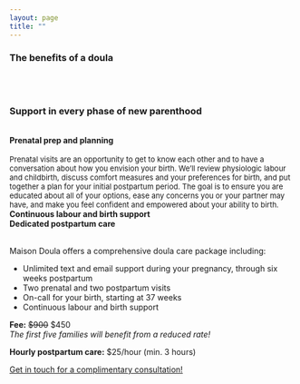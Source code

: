 ```yaml
---
layout: page
title: ""
---
```


### The benefits of a doula
<br><br>
### Support in every phase of new parenthood
<br>
<div class="row text-center">
  <div class="col-md-4 col-md-offset-0 col-sm-4 col-sm-offset-0 col-xs-12 col-xs-offset-0 text-center">
    <div class="project-card">
      <b>Prenatal prep and planning</b><br><br>
      <font size="2">Prenatal visits are an opportunity to get to know each other and to have a conversation about how you envision your birth. We’ll review physiologic labour and childbirth, discuss comfort measures and your preferences for birth, and put together a plan for your initial postpartum period. The goal is to ensure you are educated about all of your options, ease any concerns you or your partner may have, and make you feel confident and empowered about your ability to birth.</font>
    </div>
  </div>
  <div class="col-md-4 col-md-offset-0 col-sm-4 col-sm-offset-0 col-xs-12 col-xs-offset-0 text-center">
    <div class="project-card">
      <b>Continuous labour and birth support</b>
    </div>
  </div>
  <div class="col-md-4 col-md-offset-0 col-sm-4 col-sm-offset-0 col-xs-12 col-xs-offset-0 text-center">
    <div class="project-card">
      <b>Dedicated postpartum care</b>
    </div>
  </div>
</div>

<br>

Maison Doula offers a comprehensive doula care package including:
- Unlimited text and email support during your pregnancy, through six weeks postpartum 
- Two prenatal and two postpartum visits
- On-call for your birth, starting at 37 weeks
- Continuous labour and birth support

**Fee:** ~~$900~~ $450  
*The first five families will benefit from a reduced rate!*

**Hourly postpartum care:** $25/hour (min. 3 hours)
    
[Get in touch for a complimentary consultation!](https://maisondoula.ca/contact/)
